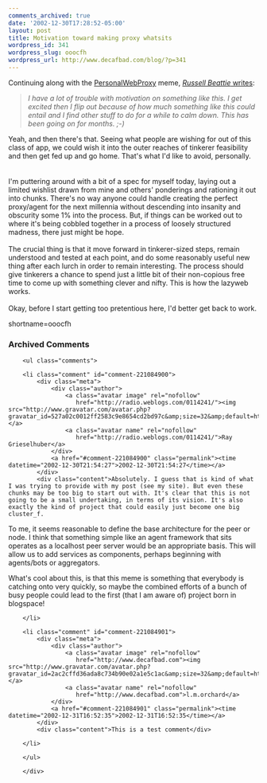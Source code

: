 ```yaml
---
comments_archived: true
date: '2002-12-30T17:28:52-05:00'
layout: post
title: Motivation toward making proxy whatsits
wordpress_id: 341
wordpress_slug: ooocfh
wordpress_url: http://www.decafbad.com/blog/?p=341
---
```

Continuing along with the <a href="http://www.decafbad.com/twiki/bin/view/Main/PersonalWebProxy">PersonalWebProxy</a> meme, <a href="http://www.russellbeattie.com/notebook/index.jsp?date=20021229#213649"><cite>Russell Beattie</cite> writes</a>:<blockquote><i>I have a lot of trouble with motivation on something like this. I get excited then I flip out because of how much something like this could entail and I find other stuff to do for a while to calm down. This has been going on for months. ;-)</i></blockquote>Yeah, and then there's that.  Seeing what people are wishing for out of this class of app, we could wish it into the outer reaches of tinkerer feasibility and then get fed up and go home.  That's what I'd like to avoid, personally.  
<br /><br />
I'm puttering around with a bit of a spec for myself today, laying out a limited wishlist drawn from mine and others' ponderings and rationing it out into chunks.  There's no way anyone could handle creating the perfect proxy/agent for the next millennia without descending into insanity and obscurity some 1% into the process.  But, if things can be worked out to where it's being cobbled together in a process of loosely structured madness, there just might be hope.
<br /><br />
The crucial thing is that it move forward in tinkerer-sized steps, remain understood and tested at each point, and do some reasonably useful new thing after each lurch in order to remain interesting.  The process should give tinkerers a chance to spend just a little bit of their non-copious free time to come up with something clever and nifty.  This is how the lazyweb works.
<br /><br />
Okay, before I start getting too pretentious here, I'd better get back to work.
<!--more-->
shortname=ooocfh

<div id="comments" class="comments archived-comments">
            <h3>Archived Comments</h3>
            
        <ul class="comments">
            
        <li class="comment" id="comment-221084900">
            <div class="meta">
                <div class="author">
                    <a class="avatar image" rel="nofollow" 
                       href="http://radio.weblogs.com/0114241/"><img src="http://www.gravatar.com/avatar.php?gravatar_id=527a02c0012ff2583c9e8654cd2bd97c&amp;size=32&amp;default=http://mediacdn.disqus.com/1320279820/images/noavatar32.png"/></a>
                    <a class="avatar name" rel="nofollow" 
                       href="http://radio.weblogs.com/0114241/">Ray Grieselhuber</a>
                </div>
                <a href="#comment-221084900" class="permalink"><time datetime="2002-12-30T21:54:27">2002-12-30T21:54:27</time></a>
            </div>
            <div class="content">Absolutely. I guess that is kind of what I was trying to provide with my post (see my site). But even these chunks may be too big to start out with. It's clear that this is not going to be a small undertaking, in terms of its vision. It's also exactly the kind of project that could easily just become one big cluster_f.

To me, it seems reasonable to define the base architecture for the peer or node. I think that something simple like an agent framework that sits operates as a localhost peer server would be an appropriate basis. This will allow us to add services as components, perhaps beginning with agents/bots or aggregators.

What's cool about this, is that this meme is something that everybody is catching onto very quickly, so maybe the combined efforts of a bunch of busy people could lead to the first (that I am aware of) project born in blogspace!</div>
            
        </li>
    
        <li class="comment" id="comment-221084901">
            <div class="meta">
                <div class="author">
                    <a class="avatar image" rel="nofollow" 
                       href="http://www.decafbad.com"><img src="http://www.gravatar.com/avatar.php?gravatar_id=2ac2cffd36ada8c734b90e02a1e5c1ac&amp;size=32&amp;default=http://mediacdn.disqus.com/1320279820/images/noavatar32.png"/></a>
                    <a class="avatar name" rel="nofollow" 
                       href="http://www.decafbad.com">l.m.orchard</a>
                </div>
                <a href="#comment-221084901" class="permalink"><time datetime="2002-12-31T16:52:35">2002-12-31T16:52:35</time></a>
            </div>
            <div class="content">This is a test comment</div>
            
        </li>
    
        </ul>
    
        </div>
    